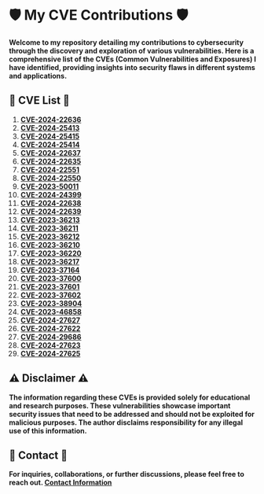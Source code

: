 # :shield: My CVE Contributions :shield:

**Welcome to my repository detailing my contributions to cybersecurity through the discovery and exploration of various vulnerabilities. Here is a comprehensive list of the CVEs (Common Vulnerabilities and Exposures) I have identified, providing insights into security flaws in different systems and applications.**

## :mag_right: CVE List :mag_right:

1. **[CVE-2024-22636](https://nvd.nist.gov/vuln/detail/CVE-2024-22636)**
2. **[CVE-2024-25413](https://nvd.nist.gov/vuln/detail/CVE-2024-25413)**
3. **[CVE-2024-25415](https://nvd.nist.gov/vuln/detail/CVE-2024-25415)**
4. **[CVE-2024-25414](https://nvd.nist.gov/vuln/detail/CVE-2024-25414)**
5. **[CVE-2024-22637](https://nvd.nist.gov/vuln/detail/CVE-2024-22637)**
6. **[CVE-2024-22635](https://nvd.nist.gov/vuln/detail/CVE-2024-22635)**
7. **[CVE-2024-22551](https://nvd.nist.gov/vuln/detail/CVE-2024-22551)**
8. **[CVE-2024-22550](https://nvd.nist.gov/vuln/detail/CVE-2024-22550)**
9. **[CVE-2023-50011](https://nvd.nist.gov/vuln/detail/CVE-2023-50011)**
10. **[CVE-2024-24399](https://nvd.nist.gov/vuln/detail/CVE-2024-24399)**
11. **[CVE-2024-22638](https://nvd.nist.gov/vuln/detail/CVE-2024-22638)**
12. **[CVE-2024-22639](https://nvd.nist.gov/vuln/detail/CVE-2024-22639)**
13. **[CVE-2023-36213](https://nvd.nist.gov/vuln/detail/CVE-2023-36213)**
14. **[CVE-2023-36211](https://nvd.nist.gov/vuln/detail/CVE-2023-36211)**
15. **[CVE-2023-36212](https://nvd.nist.gov/vuln/detail/CVE-2023-36212)**
16. **[CVE-2023-36210](https://nvd.nist.gov/vuln/detail/CVE-2023-36210)**
17. **[CVE-2023-36220](https://nvd.nist.gov/vuln/detail/CVE-2023-36220)**
18. **[CVE-2023-36217](https://nvd.nist.gov/vuln/detail/CVE-2023-36217)**
19. **[CVE-2023-37164](https://nvd.nist.gov/vuln/detail/CVE-2023-37164)**
20. **[CVE-2023-37600](https://nvd.nist.gov/vuln/detail/CVE-2023-37600)**
21. **[CVE-2023-37601](https://nvd.nist.gov/vuln/detail/CVE-2023-37601)**
22. **[CVE-2023-37602](https://nvd.nist.gov/vuln/detail/CVE-2023-37602)**
23. **[CVE-2023-38904](https://nvd.nist.gov/vuln/detail/CVE-2023-38904)**
24. **[CVE-2023-46858](https://nvd.nist.gov/vuln/detail/CVE-2023-46858)**
25. **[CVE-2024-27627](https://nvd.nist.gov/vuln/detail/CVE-2024-27627)**
26. **[CVE-2024-27622](https://nvd.nist.gov/vuln/detail/CVE-2024-27622)**
27. **[CVE-2024-29686](https://nvd.nist.gov/vuln/detail/CVE-2024-29686)**
28. **[CVE-2024-27623](https://nvd.nist.gov/vuln/detail/CVE-2024-27623)**
29. **[CVE-2024-27625](https://nvd.nist.gov/vuln/detail/CVE-2024-27625)**

## :warning: Disclaimer :warning:

**The information regarding these CVEs is provided solely for educational and research purposes. These vulnerabilities showcase important security issues that need to be addressed and should not be exploited for malicious purposes. The author disclaims responsibility for any illegal use of this information.**

## :email: Contact :email:

**For inquiries, collaborations, or further discussions, please feel free to reach out. [Contact Information](mailto:tmrswrr@gmail.com)**
